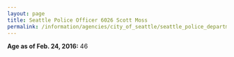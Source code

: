 ```yaml
---
layout: page
title: Seattle Police Officer 6026 Scott Moss
permalink: /information/agencies/city_of_seattle/seattle_police_department/copbook/6026/
---
```


**Age as of Feb. 24, 2016:** 46
